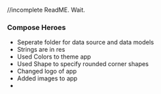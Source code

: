 //incomplete ReadME. Wait.

### Compose Heroes

- Seperate folder for data source and data models
- Strings are in res
- Used Colors to theme app
- Used Shape to specify rounded corner shapes
- Changed logo of app
- Added images to app
-  

